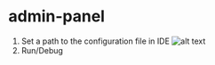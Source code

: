 # admin-panel

1. Set a path to the configuration file in IDE
![alt text](https://i.ytimg.com/vi/kAAbdoq1to8/maxresdefault.jpg)
2. Run/Debug
